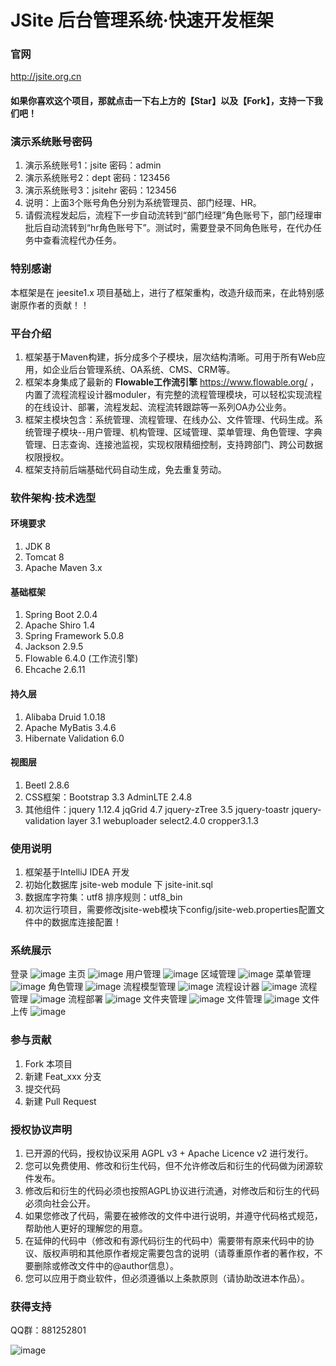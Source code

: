 # JSite 后台管理系统·快速开发框架

### 官网
http://jsite.org.cn
#### 如果你喜欢这个项目，那就点击一下右上方的【Star】以及【Fork】，支持一下我们吧！
### 演示系统账号密码
1. 演示系统账号1：jsite 密码：admin
2. 演示系统账号2：dept 密码：123456
3. 演示系统账号3：jsitehr 密码：123456
4. 说明：上面3个账号角色分别为系统管理员、部门经理、HR。
5. 请假流程发起后，流程下一步自动流转到“部门经理”角色账号下，部门经理审批后自动流转到“hr角色账号下”。测试时，需要登录不同角色账号，在代办任务中查看流程代办任务。
### 特别感谢
本框架是在 jeesite1.x 项目基础上，进行了框架重构，改造升级而来，在此特别感谢原作者的贡献！！
### 平台介绍
1. 框架基于Maven构建，拆分成多个子模块，层次结构清晰。可用于所有Web应用，如企业后台管理系统、OA系统、CMS、CRM等。
2. 框架本身集成了最新的 **Flowable工作流引擎** https://www.flowable.org/ ，内置了流程流程设计器moduler，有完整的流程管理模块，可以轻松实现流程的在线设计、部署，流程发起、流程流转跟踪等一系列OA办公业务。
3. 框架主模块包含：系统管理、流程管理、在线办公、文件管理、代码生成。系统管理子模块--用户管理、机构管理、区域管理、菜单管理、角色管理、字典管理、日志查询、连接池监视，实现权限精细控制，支持跨部门、跨公司数据权限授权。
4. 框架支持前后端基础代码自动生成，免去重复劳动。

### 软件架构·技术选型
#### 环境要求
1. JDK 8
2. Tomcat 8
3. Apache Maven 3.x
#### 基础框架
1. Spring Boot 2.0.4
2. Apache Shiro 1.4
3. Spring Framework 5.0.8
4. Jackson 2.9.5
5. Flowable 6.4.0 (工作流引擎)
6. Ehcache 2.6.11
#### 持久层
1. Alibaba Druid 1.0.18
2. Apache MyBatis 3.4.6
3. Hibernate Validation 6.0
#### 视图层
1. Beetl 2.8.6
2. CSS框架：Bootstrap 3.3  AdminLTE 2.4.8
3. 其他组件：jquery 1.12.4  jqGrid 4.7  jquery-zTree 3.5  jquery-toastr  jquery-validation  layer 3.1 webuploader  select2.4.0 cropper3.1.3

### 使用说明
1. 框架基于IntelliJ IDEA 开发
2. 初始化数据库 jsite-web module 下 jsite-init.sql
3. 数据库字符集：utf8   排序规则：utf8_bin
4. 初次运行项目，需要修改jsite-web模块下config/jsite-web.properties配置文件中的数据库连接配置！
### 系统展示
登录
![image](https://gitee.com/baseweb/JSite/raw/master/img/%E7%99%BB%E5%BD%95.png)
主页
![image](https://gitee.com/baseweb/JSite/raw/master/img/%E4%B8%BB%E9%A1%B5.png)
用户管理
![image](https://gitee.com/baseweb/JSite/raw/master/img/%E7%94%A8%E6%88%B7%E7%AE%A1%E7%90%86.png)
区域管理
![image](https://gitee.com/baseweb/JSite/raw/master/img/%E5%8C%BA%E5%9F%9F%E7%AE%A1%E7%90%86.png)
菜单管理
![image](https://gitee.com/baseweb/JSite/raw/master/img/%E8%8F%9C%E5%8D%95%E7%AE%A1%E7%90%86.png)
角色管理
![image](https://gitee.com/baseweb/JSite/raw/master/img/%E8%A7%92%E8%89%B2%E7%AE%A1%E7%90%86.png)
流程模型管理
![image](https://gitee.com/baseweb/JSite/raw/master/img/%E6%B5%81%E7%A8%8B-%E6%A8%A1%E5%9E%8B%E7%AE%A1%E7%90%86.png)
流程设计器
![image](https://gitee.com/baseweb/JSite/raw/master/img/%E6%B5%81%E7%A8%8B-%E6%B5%81%E7%A8%8B%E8%AE%BE%E8%AE%A1%E5%99%A8.png)
流程管理
![image](https://gitee.com/baseweb/JSite/raw/master/img/%E6%B5%81%E7%A8%8B%E7%AE%A1%E7%90%86.png)
流程部署
![image](https://gitee.com/baseweb/JSite/raw/master/img/%E6%B5%81%E7%A8%8B%E9%83%A8%E7%BD%B2.png)
文件夹管理
![image](https://gitee.com/baseweb/JSite/raw/master/img/%E6%96%87%E4%BB%B6%E5%A4%B9%E7%AE%A1%E7%90%86.png)
文件管理
![image](https://gitee.com/baseweb/JSite/raw/master/img/%E6%96%87%E4%BB%B6%E7%AE%A1%E7%90%86.png)
文件上传
![image](https://gitee.com/baseweb/JSite/raw/master/img/%E6%96%87%E4%BB%B6%E4%B8%8A%E4%BC%A0.png)


### 参与贡献

1. Fork 本项目
2. 新建 Feat_xxx 分支
3. 提交代码
4. 新建 Pull Request

### 授权协议声明
1. 已开源的代码，授权协议采用 AGPL v3 + Apache Licence v2 进行发行。
2. 您可以免费使用、修改和衍生代码，但不允许修改后和衍生的代码做为闭源软件发布。
3. 修改后和衍生的代码必须也按照AGPL协议进行流通，对修改后和衍生的代码必须向社会公开。
4. 如果您修改了代码，需要在被修改的文件中进行说明，并遵守代码格式规范，帮助他人更好的理解您的用意。
5. 在延伸的代码中（修改和有源代码衍生的代码中）需要带有原来代码中的协议、版权声明和其他原作者规定需要包含的说明（请尊重原作者的著作权，不要删除或修改文件中的@author信息）。
6. 您可以应用于商业软件，但必须遵循以上条款原则（请协助改进本作品）。

### 获得支持
QQ群：881252801

![image](https://gitee.com/baseweb/JSite/raw/master/img/jsite-qrcode.png)